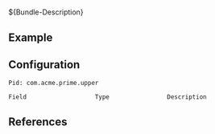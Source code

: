 # 

${Bundle-Description}

## Example

## Configuration

	Pid: com.acme.prime.upper
	
	Field					Type				Description
		
	
## References

